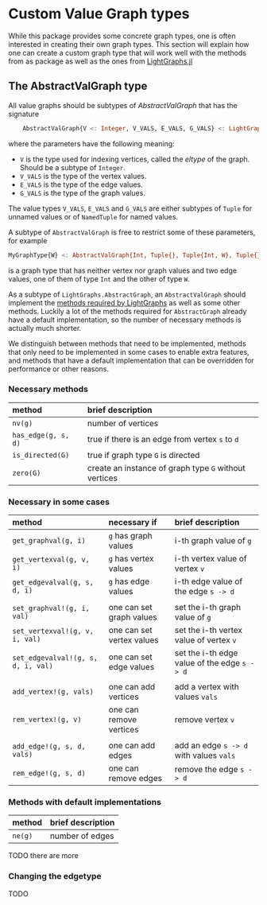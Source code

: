 # Custom Value Graph types

While this package provides some concrete graph types, one is often interested in creating
their own graph types. This section will explain how one can create a custom graph type that
will work well with the methods from as package as well as the ones from
[LightGraphs.jl](https://github.com/JuliaGraphs/LightGraphs.jl)

## The AbstractValGraph type

All value graphs should be subtypes of *AbstractValGraph* that has the signature

```julia
    AbstractValGraph{V <: Integer, V_VALS, E_VALS, G_VALS} <: LightGraphs.AbstractGraph{V}
```
where the parameters have the following meaning:
- `V` is the type used for indexing vertices, called the *eltype* of the graph. Should
    be a subtype of `Integer`.
- `V_VALS` is the type of the vertex values.
- `E_VALS` is the type of the edge values.
- `G_VALS` is the type of the graph values.

The value types `V_VALS`, `E_VALS` and `G_VALS` are either subtypes of `Tuple` for unnamed values or of
`NamedTuple` for named values.

A subtype of `AbstractValGraph` is free to restrict some of these parameters, for example
```julia
MyGraphType{W} <: AbstractValGraph{Int, Tuple{}, Tuple{Int, W}, Tuple{}}
```
is a graph  type that has neither vertex nor graph values and two edge values,
one of them of type `Int` and the other of type `W`.

As a subtype of `LightGraphs.AbstractGraph`, an `AbstractValGraph` should implement the
[methods required by LightGraphs](https://github.com/JuliaGraphs/LightGraphs.jl) as well as some
other methods. Luckily a lot of the methods required for `AbstractGraph` already have a default
implementation, so the number of necessary methods is actually much shorter.

We distinguish between methods that need to be implemented, methods that only need to be
implemented in some cases to enable extra features, and methods that have a default implementation
that can be overridden for performance or other reasons.

### Necessary methods

| method                  | brief description                                     |
| :---------------------- | :------------------                                   |
| `nv(g)`                 | number of vertices                                    |
| `has_edge(g, s, d)`     | true if there is an edge from vertex `s` to `d`       |
| `is_directed(G)`        | true if graph type `G` is directed                    |
| `zero(G)`               | create an instance of graph type `G` without vertices |


### Necessary in some cases

| method                             | necessary if              | brief description                            |
| :----------------------            | :------------             | :------------------                          |
| `get_graphval(g, i)`               | `g` has graph values      | i-th graph value of `g`                      |
| `get_vertexval(g, v, i)`           | `g` has vertex values     | i-th vertex value of vertex `v`              |
| `get_edgevalval(g, s, d, i)`       | `g` has edge values       | i-th edge value of the edge `s -> d`         |
|                                    |                           |                                              |
| `set_graphval!(g, i, val)`         | one can set graph values  | set the i-th graph value of `g`              |
| `set_vertexval!(g, v, i, val)`     | one can set vertex values | set the i-th vertex value of vertex `v`      |
| `set_edgevalval!(g, s, d, i, val)` | one can set edge values   | set the i-th edge value of the edge `s -> d` |
|                                    |                           |                                              |
| `add_vertex!(g, vals)`             | one can add vertices      | add a vertex with values `vals`              |
| `rem_vertex!(g, v)`                | one can remove vertices   | remove vertex `v`                            |
|                                    |                           |                                              |
| `add_edge!(g, s, d, vals)`         | one can add edges         | add an edge `s -> d` with values `vals`      |
| `rem_edge!(g, s, d)`               | one can remove edges      | remove the edge `s -> d`                     |

### Methods with default implementations

| method                  | brief description                                     |
| :---------------------- | :------------------                                   |
| `ne(g)`                 | number of edges                                       |

TODO there are more


### Changing the edgetype
TODO
